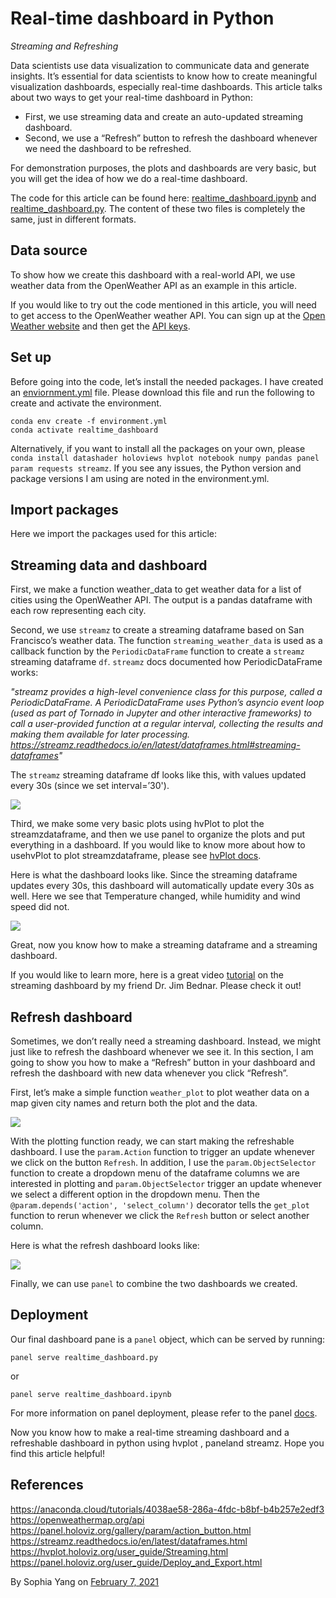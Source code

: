 # Real-time dashboard in Python
*Streaming and Refreshing*

Data scientists use data visualization to communicate data and generate insights. It’s essential for data scientists to know how to create meaningful visualization dashboards, especially real-time dashboards. This article talks about two ways to get your real-time dashboard in Python:
- First, we use streaming data and create an auto-updated streaming dashboard.
- Second, we use a “Refresh” button to refresh the dashboard whenever we need the dashboard to be refreshed.

For demonstration purposes, the plots and dashboards are very basic, but you will get the idea of how we do a real-time dashboard.

The code for this article can be found here: [realtime_dashboard.ipynb](https://github.com/sophiamyang/sophiamyang.github.io/blob/master/DS/visualization/real-time/realtime_dashboard.ipynb) and [realtime_dashboard.py](https://github.com/sophiamyang/sophiamyang.github.io/blob/master/DS/visualization/real-time/realtime_dashboard.py). The content of these two files is completely the same, just in different formats.

## Data source

To show how we create this dashboard with a real-world API, we use weather data from the OpenWeather API as an example in this article.

If you would like to try out the code mentioned in this article, you will need to get access to the OpenWeather weather API. You can sign up at the [Open Weather website](https://openweathermap.org/api) and then get the [API keys](http://home.openweathermap.org/api_keys).

## Set up

Before going into the code, let’s install the needed packages. I have created an [enviornment.yml](https://github.com/sophiamyang/sophiamyang.github.io/blob/master/DS/visualization/real-time/environment.yml) file. Please download this file and run the following to create and activate the environment.

```
conda env create -f environment.yml
conda activate realtime_dashboard
```

Alternatively, if you want to install all the packages on your own, please `conda install datashader holoviews hvplot notebook numpy pandas panel param requests streamz`. If you see any issues, the Python version and package versions I am using are noted in the environment.yml.

## Import packages

Here we import the packages used for this article:

<script src="https://gist.github.com/sophiamyang/90152a2877aa3de359190ca1ca40d7a1.js"></script>

## Streaming data and dashboard
First, we make a function weather_data to get weather data for a list of cities using the OpenWeather API. The output is a pandas dataframe with each row representing each city.

<script src="https://gist.github.com/sophiamyang/2e1282742829d255022f7485fad77aa2.js"></script>

Second, we use `streamz` to create a streaming dataframe based on San Francisco’s weather data. The function `streaming_weather_data` is used as a callback function by the `PeriodicDataFrame` function to create a `streamz` streaming dataframe `df`. `streamz` docs documented how PeriodicDataFrame works:

*"streamz provides a high-level convenience class for this purpose, called a PeriodicDataFrame. A PeriodicDataFrame uses Python’s asyncio event loop (used as part of Tornado in Jupyter and other interactive frameworks) to call a user-provided function at a regular interval, collecting the results and making them available for later processing.
https://streamz.readthedocs.io/en/latest/dataframes.html#streaming-dataframes"*


<script src="https://gist.github.com/sophiamyang/b06c672f924e70849fe824937c007290.js"></script>

The `streamz` streaming dataframe df looks like this, with values updated every 30s (since we set interval=’30').

![](df.gif)

Third, we make some very basic plots using hvPlot to plot the streamzdataframe, and then we use panel to organize the plots and put everything in a dashboard. If you would like to know more about how to usehvPlot to plot streamzdataframe, please see [hvPlot docs](https://hvplot.holoviz.org/user_guide/Streaming.html).

<script src="https://gist.github.com/sophiamyang/f56c1e81bc163d8b81dd812fdf0a8c28.js"></script>

Here is what the dashboard looks like. Since the streaming dataframe updates every 30s, this dashboard will automatically update every 30s as well. Here we see that Temperature changed, while humidity and wind speed did not.

![](streaming.gif)

Great, now you know how to make a streaming dataframe and a streaming dashboard.

If you would like to learn more, here is a great video [tutorial](https://anaconda.cloud/tutorials/4038ae58-286a-4fdc-b8bf-b4b257e2edf3) on the streaming dashboard by my friend Dr. Jim Bednar. Please check it out!

## Refresh dashboard
Sometimes, we don’t really need a streaming dashboard. Instead, we might just like to refresh the dashboard whenever we see it. In this section, I am going to show you how to make a “Refresh” button in your dashboard and refresh the dashboard with new data whenever you click “Refresh”.
 
First, let’s make a simple function `weather_plot` to plot weather data on a map given city names and return both the plot and the data.

<script src="https://gist.github.com/sophiamyang/8b986a02ebe6795641fbd04ba50b6d14.js"></script>

![](plots.png)

With the plotting function ready, we can start making the refreshable dashboard. I use the `param.Action` function to trigger an update whenever we click on the button `Refresh`. In addition, I use the `param.ObjectSelector` function to create a dropdown menu of the dataframe columns we are interested in plotting and `param.ObjectSelector` trigger an update whenever we select a different option in the dropdown menu. Then the `@param.depends('action', 'select_column')` decorator tells the `get_plot` function to rerun whenever we click the `Refresh` button or select another column.

<script src="https://gist.github.com/sophiamyang/a9a7c9853b301537e92f2973ab534a60.js"></script>

Here is what the refresh dashboard looks like:

![](refresh.gif)

Finally, we can use `panel` to combine the two dashboards we created.

<script src="https://gist.github.com/sophiamyang/2b35c4237cff494dbdd239e7c2a69883.js"></script>

## Deployment
Our final dashboard pane is a `panel` object, which can be served by running:
```
panel serve realtime_dashboard.py
```
or
```
panel serve realtime_dashboard.ipynb
```
For more information on panel deployment, please refer to the panel [docs](https://panel.holoviz.org/user_guide/Deploy_and_Export.html).

Now you know how to make a real-time streaming dashboard and a refreshable dashboard in python using hvplot , paneland streamz. Hope you find this article helpful!

## References
https://anaconda.cloud/tutorials/4038ae58-286a-4fdc-b8bf-b4b257e2edf3 
https://openweathermap.org/api 
https://panel.holoviz.org/gallery/param/action_button.html 
https://streamz.readthedocs.io/en/latest/dataframes.html 
https://hvplot.holoviz.org/user_guide/Streaming.html 
https://panel.holoviz.org/user_guide/Deploy_and_Export.html 


By Sophia Yang on [February 7, 2021](https://sophiamyang.medium.com/real-time-dashboard-in-python-970e3c32b3d7)